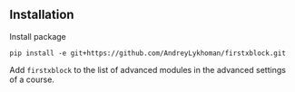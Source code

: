 Installation
------------

Install package

    pip install -e git+https://github.com/AndreyLykhoman/firstxblock.git

Add `firstxblock` to the list of advanced modules in the advanced settings of a course.
